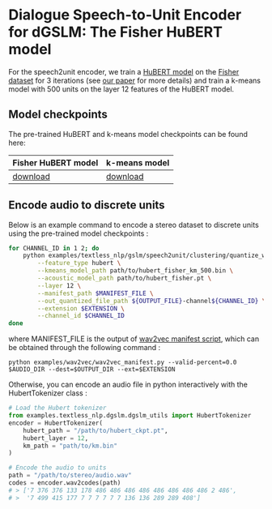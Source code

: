# Dialogue Speech-to-Unit Encoder for dGSLM: The Fisher HuBERT model
For the speech2unit encoder, we train a [HuBERT model](https://arxiv.org/pdf/2106.07447.pdf) on the [Fisher dataset](http://www.lrec-conf.org/proceedings/lrec2004/pdf/767.pdf) for 3 iterations (see [our paper](https://arxiv.org/pdf/2203.16502.pdf) for more details) and train a k-means model with 500 units on the layer 12 features of the HuBERT model.

## Model checkpoints
The pre-trained HuBERT and k-means model checkpoints can be found here:

| Fisher HuBERT model | k-means model |
|---------------------|---------------|
|[download](https://dl.fbaipublicfiles.com/textless_nlp/dgslm/checkpoints/hubert/hubert_fisher.pt)|[download](https://dl.fbaipublicfiles.com/textless_nlp/dgslm/checkpoints/hubert/hubert_fisher_km_500.bin)|


## Encode audio to discrete units
Below is an example command to encode a stereo dataset to discrete units using the pre-trained model checkpoints :
```bash
for CHANNEL_ID in 1 2; do
    python examples/textless_nlp/gslm/speech2unit/clustering/quantize_with_kmeans.py \
        --feature_type hubert \
        --kmeans_model_path path/to/hubert_fisher_km_500.bin \
        --acoustic_model_path path/to/hubert_fisher.pt \
        --layer 12 \
        --manifest_path $MANIFEST_FILE \
        --out_quantized_file_path ${OUTPUT_FILE}-channel${CHANNEL_ID} \
        --extension $EXTENSION \
        --channel_id $CHANNEL_ID
done
```
where MANIFEST_FILE is the output of [wav2vec manifest script](https://github.com/khulnasoft/kairseq/blob/main/examples/wav2vec/wav2vec_manifest.py), which can be obtained through the following command :
```
python examples/wav2vec/wav2vec_manifest.py --valid-percent=0.0 $AUDIO_DIR --dest=$OUTPUT_DIR --ext=$EXTENSION
```

Otherwise, you can encode an audio file in python interactively with the HubertTokenizer class :
```python
# Load the Hubert tokenizer
from examples.textless_nlp.dgslm.dgslm_utils import HubertTokenizer
encoder = HubertTokenizer(
    hubert_path = "/path/to/hubert_ckpt.pt",
    hubert_layer = 12,
    km_path = "path/to/km.bin"
)

# Encode the audio to units
path = "/path/to/stereo/audio.wav"
codes = encoder.wav2codes(path)
# > ['7 376 376 133 178 486 486 486 486 486 486 486 486 2 486',
# >  '7 499 415 177 7 7 7 7 7 7 136 136 289 289 408']
```